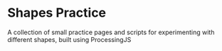 # Shapes Practice
A collection of small practice pages and scripts for experimenting with different shapes, built using ProcessingJS
